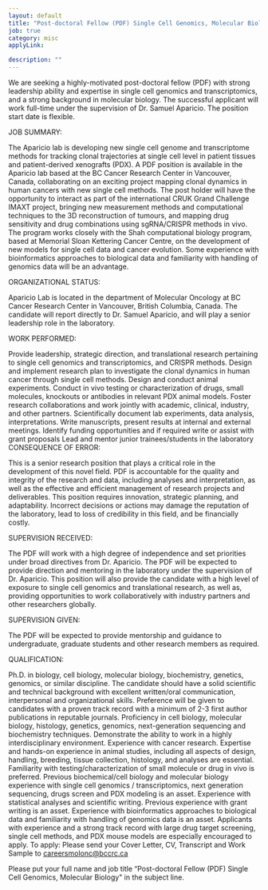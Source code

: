 ```yaml
---
layout: default
title: "Post-doctoral Fellow (PDF) Single Cell Genomics, Molecular Biology"
job: true
category: misc
applyLink:

description: ""
---
```

We are seeking a highly-motivated post-doctoral fellow (PDF) with strong leadership ability and expertise in single cell genomics and transcriptomics, and a strong background in molecular biology. The successful applicant will work full-time under the supervision of Dr. Samuel Aparicio. The position start date is flexible.

JOB SUMMARY:

The Aparicio lab is developing new single cell genome and transcriptome methods for tracking clonal trajectories at single cell level in patient tissues and patient-derived xenografts (PDX). A PDF position is available in the Aparicio lab based at the BC Cancer Research Center in Vancouver, Canada, collaborating on an exciting project mapping clonal dynamics in human cancers with new single cell methods. The post holder will have the opportunity to interact as part of the international CRUK Grand Challenge IMAXT project, bringing new measurement methods and computational techniques to the 3D reconstruction of tumours, and mapping drug sensitivity and drug combinations using sgRNA/CRISPR methods in vivo. The program works closely with the Shah computational biology program, based at Memorial Sloan Kettering Cancer Centre, on the development of new models for single cell data and cancer evolution. Some experience with bioinformatics approaches to biological data and familiarity with handling of genomics data will be an advantage.

ORGANIZATIONAL STATUS:

Aparicio Lab is located in the department of Molecular Oncology at BC Cancer Research Center in Vancouver, British Columbia, Canada. The candidate will report directly to Dr. Samuel Aparicio, and will play a senior leadership role in the laboratory.

WORK PERFORMED:

Provide leadership, strategic direction, and translational research pertaining to single cell genomics and transcriptomics, and CRISPR methods.
Design and implement research plan to investigate the clonal dynamics in human cancer through single cell methods.
Design and conduct animal experiments.
Conduct in vivo testing or characterization of drugs, small molecules, knockouts or antibodies in relevant PDX animal models.
Foster research collaborations and work jointly with academic, clinical, industry, and other partners.
Scientifically document lab experiments, data analysis, interpretations.
Write manuscripts, present results at internal and external meetings.
Identify funding opportunities and if required write or assist with grant proposals
Lead and mentor junior trainees/students in the laboratory
CONSEQUENCE OF ERROR:

This is a senior research position that plays a critical role in the development of this novel field. PDF is accountable for the quality and integrity of the research and data, including analyses and interpretation, as well as the effective and efficient management of research projects and deliverables. This position requires innovation, strategic planning, and adaptability. Incorrect decisions or actions may damage the reputation of the laboratory, lead to loss of credibility in this field, and be financially costly.

SUPERVISION RECEIVED:

The PDF will work with a high degree of independence and set priorities under broad directives from Dr. Aparicio. The PDF will be expected to provide direction and mentoring in the laboratory under the supervision of Dr. Aparicio. This position will also provide the candidate with a high level of exposure to single cell genomics and translational research, as well as, providing opportunities to work collaboratively with industry partners and other researchers globally.

SUPERVISION GIVEN:

The PDF will be expected to provide mentorship and guidance to undergraduate, graduate students and other research members as required.

QUALIFICATION:

Ph.D. in biology, cell biology, molecular biology, biochemistry, genetics, genomics, or similar discipline.
The candidate should have a solid scientific and technical background with excellent written/oral communication, interpersonal and organizational skills.
Preference will be given to candidates with a proven track record with a minimum of 2-3 first author publications in reputable journals.
Proficiency in cell biology, molecular biology, histology, genetics, genomics, next-generation sequencing and biochemistry techniques.
Demonstrate the ability to work in a highly interdisciplinary environment.
Experience with cancer research.
Expertise and hands-on experience in animal studies, including all aspects of design, handling, breeding, tissue collection, histology, and analyses are essential.
Familiarity with testing/characterization of small molecule or drug in vivo is preferred.
Previous biochemical/cell biology and molecular biology experience with single cell genomics / transcriptomics, next generation sequencing, drugs screen and PDX modeling is an asset.
Experience with statistical analyses and scientific writing. Previous experience with grant writing is an asset.
Experience with bioinformatics approaches to biological data and familiarity with handling of genomics data is an asset.
Applicants with experience and a strong track record with large drug target screening, single cell methods, and PDX mouse models are especially encouraged to apply.
To apply: Please send your Cover Letter, CV, Transcript and Work Sample to careersmolonc@bccrc.ca

Please put your full name and job title “Post-doctoral Fellow (PDF) Single Cell Genomics, Molecular Biology" in the subject line.